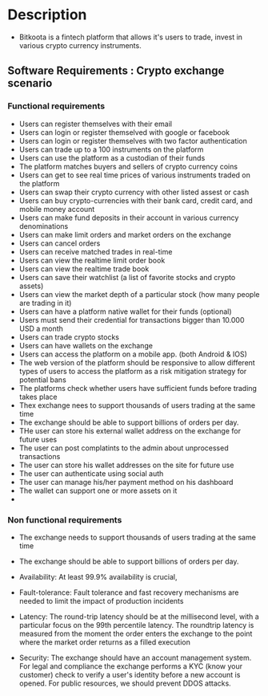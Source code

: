 # Description

- Bitkoota is a fintech platform that allows it's users to trade, invest in various crypto currency instruments.



## Software Requirements : Crypto exchange scenario


### Functional requirements

- Users can register themselves with their email
- Users can login or register themselved with google or facebook
- Users can login or register themselves with two factor authentication
- Users can trade up to a 100 instruments on the platform
- Users can use the platform as a custodian of their funds
- The platform matches buyers and sellers of crypto currency coins
- Users can get to see real time prices of various instruments traded on the platform
- Users can swap their crypto currency with other listed assest or cash
- Users can buy crypto-currencies with their bank card, credit card, and mobile money account
- Users can make fund deposits in their account in various currency denominations
- Users can make limit orders and market orders on the exchange
- Users can cancel orders  
- Users can receive matched trades in real-time
- Users can view the realtime limit order book
-  Users can view the realtime trade book
- Users can save their watchlist (a list of favorite stocks and crypto assets)
- Users can view the market depth of a particular stock (how many people are trading in it)
- Users can have a platform native wallet for their funds (optional)
- Users must send their credential for transactions bigger than 10.000 USD a month
- Users can trade crypto stocks
- Users can have wallets on the exchange
- Users can access the platform on a mobile app. (both Android & IOS)
- The web version of the platform should be responsive to allow different types of users to access the platform as a risk mitigation strategy for potential bans
- The platforms check whether users have sufficient funds before trading takes place
- Thex exchange nees to support thousands of users trading at the same time
- The exchange should be able to support billions of orders per day.
- THe user can store his external wallet address on the exchange for future uses
- The user can post complatints to the admin about unprocessed transactions
- The user can store his wallet addresses on the site for future use
- The user can authenticate using social auth
- The user can manage his/her payment method on his dashboard
- The wallet can support one or more assets on it
-


### Non functional requirements

- The exchange needs to support thousands of users trading at the same time

- The exchange should be able to support billions of orders per day.

- Availability: At least 99.9% availability is crucial,

- Fault-tolerance: Fault tolerance and fast recovery mechanisms are needed to limit the
impact of production incidents

- Latency: The round-trip latency should be at the millisecond level, with a particular focus
on the 99th percentile latency. The roundtrip latency is measured from the moment the order enters the exchange to the point where the market order returns as a filled execution

- Security: The exchange should have an account management system. For legal and compliance
the exchange performs a KYC (know your customer) check to verify a user's identity before
a new account is opened. For public resources, we should prevent DDOS attacks.

